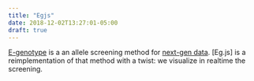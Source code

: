 ```yaml
---
title: "Egjs"
date: 2018-12-02T13:27:01-05:00
draft: true
---
```


[E-genotype](https://github.com/drio/egrl) is a an allele screening method for
[next-gen data](http://en.wikipedia.org/wiki/DNA_sequencing). [Eg.js] is a
reimplementation of that method with a twist: we visualize in realtime the
screening.
